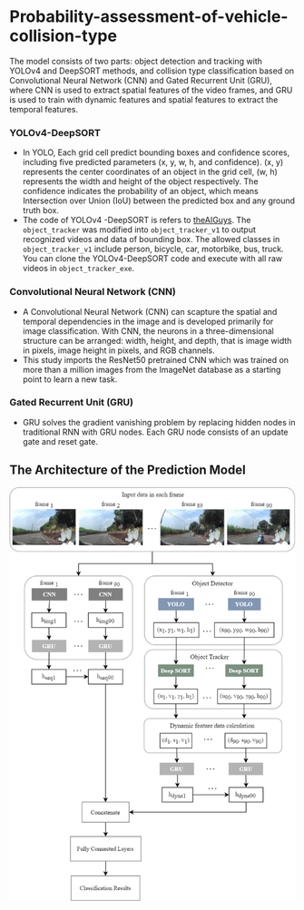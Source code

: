 Probability-assessment-of-vehicle-collision-type
=
The model consists of two parts: object detection and tracking with YOLOv4 and DeepSORT methods, and collision type classification based on Convolutional Neural Network (CNN) and Gated Recurrent Unit (GRU), where CNN is used to extract spatial features of the video frames, and GRU is used to train with dynamic features and spatial features to extract the temporal features.

### YOLOv4-DeepSORT
* In YOLO, Each grid cell predict bounding boxes and confidence scores, including five predicted parameters (x, y, w, h, and confidence). (x, y) represents the center coordinates of an object in the grid cell, (w, h) represents the width and height of the object respectively. The confidence indicates the probability of an object, which means Intersection over Union (IoU) between the predicted box and any ground truth box.<br>
* The code of YOLOv4 -DeepSORT is refers to [theAIGuys](https://github.com/theAIGuysCode/yolov4-deepsort). The `object_tracker` was modified into `object_tracker_v1` to output recognized videos and data of bounding box. The allowed classes in `object_tracker_v1` include person, bicycle, car, motorbike, bus, truck. You can clone the YOLOv4-DeepSORT code and execute with all raw videos in `object_tracker_exe`.

### Convolutional Neural Network (CNN)
* A Convolutional Neural Network (CNN) can scapture the spatial and temporal dependencies in the image and is developed primarily for image classification. With CNN, the neurons in a three-dimensional structure can be arranged: width, height, and depth, that is image width in pixels, image height in pixels, and RGB channels.
* This study imports the ResNet50 pretrained CNN which was trained on more than a million images from the ImageNet database as a starting point to learn a new task.

### Gated Recurrent Unit (GRU)
*  GRU solves the gradient vanishing problem by replacing hidden nodes in traditional RNN with GRU nodes. Each GRU node consists of an update gate and reset gate.

## The Architecture of the Prediction Model
![image](https://github.com/ChuangChuangYao/Probability-assessment-of-vehicle-collision-type/blob/9cd99fa237d0469b0b0bebb6ae72014ec106440e/architecture%20of%20the%20method.png)
